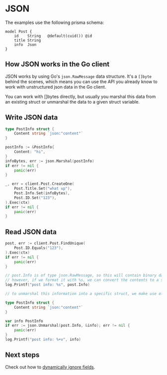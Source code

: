 # JSON

The examples use the following prisma schema:

```prisma
model Post {
    id    String   @default(cuid()) @id
    title String
    info  Json
}
```

## How JSON works in the Go client

JSON works by using Go's `json.RawMessage` data structure. It's a `[]byte` behind the scenes, which means you can use the API you already know to work with unstructured json data in the Go client.

You can work with []bytes directly, but usually you marshal this data from an existing struct or unmarshal the data to a given struct variable.

## Write JSON data

```go
type PostInfo struct {
    Content string `json:"content"`
}

postInfo := &PostInfo{
    Content: "hi",
}
infoBytes, err := json.Marshal(postInfo)
if err != nil {
    panic(err)
}

_, err = client.Post.CreateOne(
    Post.Title.Set("what up"),
    Post.Info.Set(infoBytes),
    Post.ID.Set("123"),
).Exec(ctx)
if err != nil {
    panic(err)
}
```

## Read JSON data

```go
post, err := client.Post.FindUnique(
    Post.ID.Equals("123"),
).Exec(ctx)
if err != nil {
    panic(err)
}

// post.Info is of type json.RawMessage, so this will contain binary data such as [123 34 97 116 116 ...]
// however, if we format it with %s, we can convert the contents to a string to see what's inside:
log.Printf("post info: %s", post.Info)

// to unmarshal this information into a specific struct, we make use of Go's usual handling of json data:

type PostInfo struct {
    Content string `json:"content"`
}

var info PostInfo
if err := json.Unmarshal(post.Info, &info); err != nil {
    panic(err)
}
log.Printf("post info: %+v", info)
```

## Next steps

Check out how to [dynamically ignore fields](13-if-present-methods.md).
